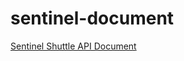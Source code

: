  # sentinel-document

[Sentinel Shuttle API Document](https://github.com/skpdi/sentinel-document/wiki/Sentinel-Shuttle)
